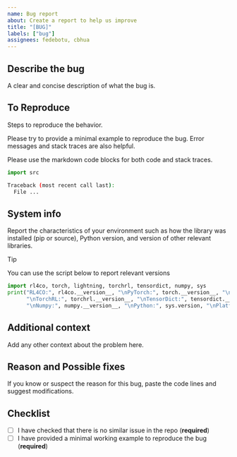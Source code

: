 ```yaml
---
name: Bug report
about: Create a report to help us improve
title: "[BUG]"
labels: ["bug"]
assignees: fedebotu, cbhua
---
```


## Describe the bug

A clear and concise description of what the bug is. 

## To Reproduce

Steps to reproduce the behavior.

Please try to provide a minimal example to reproduce the bug. Error messages and stack traces are also helpful.

Please use the markdown code blocks for both code and stack traces.

```python
import src
```

```bash
Traceback (most recent call last):
  File ... 
```

## System info

Report the characteristics of your environment such as how the library was installed (pip or source), Python version, and version of other relevant libraries.

> [!TIP] 
> You can use the script below to report relevant versions

```python
import rl4co, torch, lightning, torchrl, tensordict, numpy, sys
print("RL4CO:", rl4co.__version__, "\nPyTorch:", torch.__version__, "\nPyTorch Lightning", lightning.__version__, \
      "\nTorchRL:", torchrl.__version__, "\nTensorDict:", tensordict.__version__, \
      "\nNumpy:", numpy.__version__, "\nPython:", sys.version, "\nPlatform:", sys.platform)
```

## Additional context

Add any other context about the problem here.


## Reason and Possible fixes

If you know or suspect the reason for this bug, paste the code lines and suggest modifications.

## Checklist

- [ ] I have checked that there is no similar issue in the repo (**required**)
- [ ] I have provided a minimal working example to reproduce the bug (**required**)
